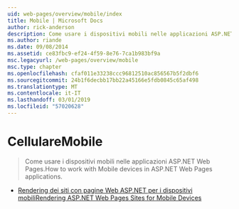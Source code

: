 ```yaml
---
uid: web-pages/overview/mobile/index
title: Mobile | Microsoft Docs
author: rick-anderson
description: Come usare i dispositivi mobili nelle applicazioni ASP.NET Web Pages.
ms.author: riande
ms.date: 09/08/2014
ms.assetid: ce83fbc9-ef24-4f59-8e76-7ca1b983bf9a
msc.legacyurl: /web-pages/overview/mobile
msc.type: chapter
ms.openlocfilehash: cfaf011e33238ccc96812510ac856567b5f2dbf6
ms.sourcegitcommit: 24b1f6decbb17bb22a45166e5fdb0845c65af498
ms.translationtype: MT
ms.contentlocale: it-IT
ms.lasthandoff: 03/01/2019
ms.locfileid: "57020628"
---
```

<a name="mobile"></a><span data-ttu-id="dd193-103">Cellulare</span><span class="sxs-lookup"><span data-stu-id="dd193-103">Mobile</span></span>
====================
> <span data-ttu-id="dd193-104">Come usare i dispositivi mobili nelle applicazioni ASP.NET Web Pages.</span><span class="sxs-lookup"><span data-stu-id="dd193-104">How to work with Mobile devices in ASP.NET Web Pages applications.</span></span>


- [<span data-ttu-id="dd193-105">Rendering dei siti con pagine Web ASP.NET per i dispositivi mobili</span><span class="sxs-lookup"><span data-stu-id="dd193-105">Rendering ASP.NET Web Pages Sites for Mobile Devices</span></span>](rendering-aspnet-web-pages-sites-for-mobile-devices.md)
